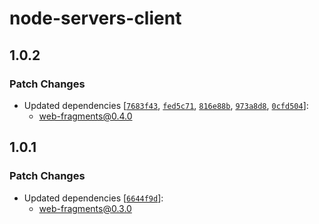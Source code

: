 # node-servers-client

## 1.0.2

### Patch Changes

- Updated dependencies [[`7683f43`](https://github.com/web-fragments/web-fragments/commit/7683f43f6faf7822b4f6127de18a18f776ffa46e), [`fed5c71`](https://github.com/web-fragments/web-fragments/commit/fed5c71141fbe64cab87c053d6f1969ae171a8d6), [`816e88b`](https://github.com/web-fragments/web-fragments/commit/816e88b187d91e76032dc3c7d015a971810708d9), [`973a8d8`](https://github.com/web-fragments/web-fragments/commit/973a8d851bcfaebd784d0b8cbb98892233be84e7), [`0cfd504`](https://github.com/web-fragments/web-fragments/commit/0cfd50415f33200e867955eedaed2c160074ee9b)]:
  - web-fragments@0.4.0

## 1.0.1

### Patch Changes

- Updated dependencies [[`6644f9d`](https://github.com/web-fragments/web-fragments/commit/6644f9daf739ed3036022264f6cef2f88af586ee)]:
  - web-fragments@0.3.0
